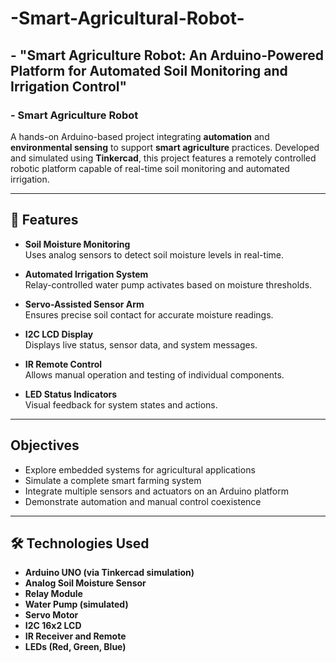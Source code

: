 # -Smart-Agricultural-Robot-
## - "Smart Agriculture Robot: An Arduino-Powered Platform for Automated Soil Monitoring and Irrigation Control"
### -  Smart Agriculture Robot 

A hands-on Arduino-based project integrating **automation** and **environmental sensing** to support **smart agriculture** practices. Developed and simulated using **Tinkercad**, this project features a remotely controlled robotic platform capable of real-time soil monitoring and automated irrigation.

---

## 🔧 Features

- **Soil Moisture Monitoring**  
  Uses analog sensors to detect soil moisture levels in real-time.

- **Automated Irrigation System**  
  Relay-controlled water pump activates based on moisture thresholds.

- **Servo-Assisted Sensor Arm**  
  Ensures precise soil contact for accurate moisture readings.

- **I2C LCD Display**  
  Displays live status, sensor data, and system messages.

- **IR Remote Control**  
  Allows manual operation and testing of individual components.

- **LED Status Indicators**  
  Visual feedback for system states and actions.

---

##  Objectives

- Explore embedded systems for agricultural applications  
- Simulate a complete smart farming system  
- Integrate multiple sensors and actuators on an Arduino platform  
- Demonstrate automation and manual control coexistence

---

## 🛠️ Technologies Used

- **Arduino UNO (via Tinkercad simulation)**
- **Analog Soil Moisture Sensor**
- **Relay Module**
- **Water Pump (simulated)**
- **Servo Motor**
- **I2C 16x2 LCD**
- **IR Receiver and Remote**
- **LEDs (Red, Green, Blue)**
